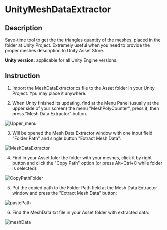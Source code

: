 # UnityMeshDataExtractor

## Description
Save-time tool to get the the triangles quantity of the meshes, placed in the folder at Unity Project.
Extremely useful  when you need to provide the proper meshes description to Unity Asset Store. 

**Unity version:** applicable for all Unity Engine versions.

## Instruction

1. Import the MeshDataExtractor.cs file to the Asset folder in your Unity Project. Ypu may place it anywhere.

2. When Unity finished its updating, find at the Menu Panel (usually at the upper side of your screen) the menu "MeshPolyCounter", press it, then press "Mesh Data Extractor" button. 

![Upper_menu](https://github.com/Ahimas/UnityMeshDataExtractor/assets/55438961/90b6ddd7-ac9b-4ce2-b342-6cd00ba71cb4)

3. Will be opened the Mesh Data Extractor window with one input field "Folder Path" and single button "Extract Mesh Data": 

![MeshDataExtractor](https://github.com/Ahimas/UnityMeshDataExtractor/assets/55438961/7d3a289d-7ca3-49c5-b511-89414cfa549a)

4. Find in your Asset foler the folder with your meshes, click it by right button and click the "Copy Path" option (or press Alt+Ctrl+C while folder is selected):

![CopyPathFolder](https://github.com/Ahimas/UnityMeshDataExtractor/assets/55438961/e6742cce-42d0-44e1-8969-69bb89196131)

5. Put the copied path to the Folder Path field at the Mesh Data Extractor window and press the "Extract Mesh Data" button:

![pastePath](https://github.com/Ahimas/UnityMeshDataExtractor/assets/55438961/33e97186-d866-431f-9c55-56d630a17aae)
   
6. Find the MeshData.txt file in your Asset folder with extracted data:

![meshData](https://github.com/Ahimas/UnityMeshDataExtractor/assets/55438961/78dc7925-3b03-4655-9f38-2485b613af39)
